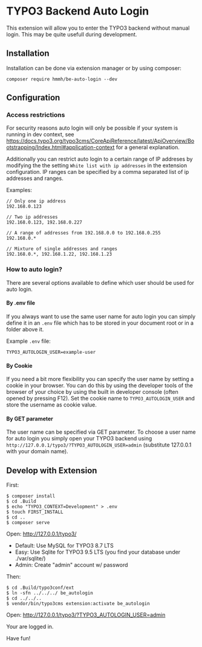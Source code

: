 # TYPO3 Backend Auto Login

This extension will allow you to enter the TYPO3 backend without manual login. This may be quite usefull
during development. 
 
## Installation

Installation can be done via extension manager or by using composer:

    composer require hmmh/be-auto-login --dev

## Configuration

### Access restrictions

For security reasons auto login will only be possible if your system is running in dev context, see
https://docs.typo3.org/typo3cms/CoreApiReference/latest/ApiOverview/Bootstrapping/Index.html#application-context
for a general explanation.

Additionally you can restrict auto login to a certain range of IP addreses by modifying the the setting
`White list with ip addresses` in the extension configuration. IP ranges can be specified by a comma separated
list of ip addresses and ranges.

Examples:

    // Only one ip address
    192.168.0.123

    // Two ip addresses
    192.168.0.123, 192.168.0.227

    // A range of addresses from 192.168.0.0 to 192.168.0.255
    192.168.0.*
    
    // Mixture of single addresses and ranges
    192.168.0.*, 192.168.1.22, 192.168.1.23
    
  
### How to auto login?

There are several options available to define which user should be used for auto login.

#### By .env file

If you always want to use the same user name for auto login you can simply define it in an `.env` file which
has to be stored in your document root or in a folder above it.

Example `.env` file:

    TYPO3_AUTOLOGIN_USER=example-user

#### By Cookie

If you need a bit more flexibility you can specify the user name by setting a cookie in your browser.
You can do this by using the developer tools of the browser of your choice by using the built in developer
console (often opened by pressing F12). Set the cookie name to `TYPO3_AUTOLOGIN_USER` and store the username as
cookie value.

#### By GET parameter

The user name can be specified via GET parameter. To choose a user name for auto login you simply open your
TYPO3 backend using ` http://127.0.0.1/typo3/?TYPO3_AUTOLOGIN_USER=admin` (substitute 127.0.0.1 with your domain name).

## Develop with Extension

First:

    $ composer install
    $ cd .Build
    $ echo "TYPO3_CONTEXT=Development" > .env
    $ touch FIRST_INSTALL
    $ cd ..
    $ composer serve

Open: http://127.0.0.1/typo3/

- Default: Use MySQL for TYPO3 8.7 LTS
- Easy: Use Sqlite for TYPO3 9.5 LTS (you find your database under ./var/sqlite/)
- Admin: Create "admin" account w/ password

Then:

    $ cd .Build/typo3conf/ext
    $ ln -sfn ../../../ be_autologin
    $ cd ../../..
    $ vendor/bin/typo3cms extension:activate be_autologin

Open: http://127.0.0.1/typo3/?TYPO3_AUTOLOGIN_USER=admin

Your are logged in. 

Have fun!
